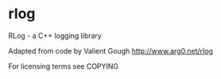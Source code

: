 # rlog
RLog - a C++ logging library

Adapted from code by Valient Gough <http://www.arg0.net/rlog>

For licensing terms see COPYING
